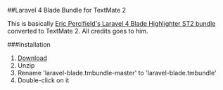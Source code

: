 ##Laravel 4 Blade Bundle for TextMate 2

This is basically [Eric Percifield's Laravel 4 Blade Highlighter ST2 bundle](https://github.com/Medalink/laravel-blade) converted to TextMate 2. All credits goes to him.

###Installation

1. [Download](https://github.com/kawo/laravel-blade.tmbundle/archive/master.zip)
2. Unzip
3. Rename 'laravel-blade.tmbundle-master' to 'laravel-blade.tmbundle'
4. Double-click on it